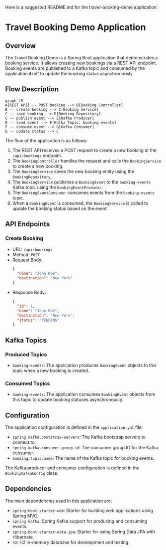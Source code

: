 Here is a suggested README.md for the travel-booking-demo application:

# Travel Booking Demo Application

## Overview
The Travel Booking Demo is a Spring Boot application that demonstrates a booking service. It allows creating new bookings via a REST API endpoint. Booking events are published to a Kafka topic and consumed by the application itself to update the booking status asynchronously.

## Flow Description
```mermaid
graph LR
A[REST API] -- POST booking --> B[Booking Controller]
B -- create booking --> C[Booking Service]
C -- save booking --> D[Booking Repository]
C -- publish event --> E[Kafka Producer]
E -- send event --> F[Kafka Topic: booking-events]
F -- consume event --> G[Kafka Consumer] 
G -- update status --> C
```

The flow of the application is as follows:
1. The REST API receives a POST request to create a new booking at the `/api/bookings` endpoint.
2. The `BookingController` handles the request and calls the `BookingService` to create a new booking.
3. The `BookingService` saves the new booking entity using the `BookingRepository`. 
4. The `BookingService` publishes a `BookingEvent` to the `booking-events` Kafka topic using the `BookingEventProducer`.
5. The `BookingEventConsumer` consumes events from the `booking-events` topic.
6. When a `BookingEvent` is consumed, the `BookingService` is called to update the booking status based on the event.

## API Endpoints

### Create Booking
- URL: `/api/bookings`
- Method: `POST`
- Request Body:
  ```json
  {
    "name": "John Doe",
    "destination": "New York"
  }
  ```
- Response Body:
  ```json
  {
    "id": 1,
    "name": "John Doe", 
    "destination": "New York",
    "status": "PENDING"
  }
  ```

## Kafka Topics

### Produced Topics
- `booking-events`: The application produces `BookingEvent` objects to this topic when a new booking is created.

### Consumed Topics
- `booking-events`: The application consumes `BookingEvent` objects from this topic to update booking statuses asynchronously.

## Configuration
The application configuration is defined in the `application.yml` file:
- `spring.kafka.bootstrap-servers`: The Kafka bootstrap servers to connect to.
- `spring.kafka.consumer.group-id`: The consumer group ID for the Kafka consumer.
- `booking.topic.name`: The name of the Kafka topic for booking events.

The Kafka producer and consumer configuration is defined in the `BookingKafkaConfig` class.

## Dependencies
The main dependencies used in this application are:
- `spring-boot-starter-web`: Starter for building web applications using Spring MVC.
- `spring-kafka`: Spring Kafka support for producing and consuming events.
- `spring-boot-starter-data-jpa`: Starter for using Spring Data JPA with Hibernate.
- `h2`: H2 in-memory database for development and testing.